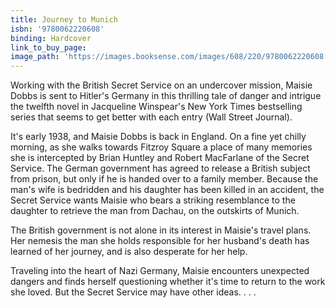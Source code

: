 ```yaml
---
title: Journey to Munich
isbn: '9780062220608'
binding: Hardcover
link_to_buy_page:
image_path: 'https://images.booksense.com/images/608/220/9780062220608.jpg'
---
```



Working with the British Secret Service on an undercover mission, Maisie Dobbs is sent to Hitler's Germany in this thrilling tale of danger and intrigue the twelfth novel in Jacqueline Winspear's New York Times bestselling series that seems to get better with each entry (Wall Street Journal).

It's early 1938, and Maisie Dobbs is back in England. On a fine yet chilly morning, as she walks towards Fitzroy Square a place of many memories she is intercepted by Brian Huntley and Robert MacFarlane of the Secret Service. The German government has agreed to release a British subject from prison, but only if he is handed over to a family member. Because the man's wife is bedridden and his daughter has been killed in an accident, the Secret Service wants Maisie who bears a striking resemblance to the daughter to retrieve the man from Dachau, on the outskirts of Munich.

The British government is not alone in its interest in Maisie's travel plans. Her nemesis the man she holds responsible for her husband's death has learned of her journey, and is also desperate for her help.

Traveling into the heart of Nazi Germany, Maisie encounters unexpected dangers and finds herself questioning whether it's time to return to the work she loved. But the Secret Service may have other ideas. . . .